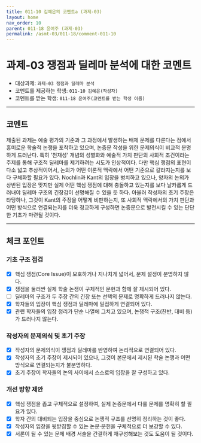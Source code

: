 ```yaml
---
title: 011-10 김예은의 코멘트a (과제-03) 
layout: home
nav_order: 10
parent: 011-18 윤여주 (과제-03)
permalink: /asmt-03/011-18/comment-011-10
---
```


# 과제-03 쟁점과 딜레마 분석에 대한 코멘트

- 대상과제: `과제-03 쟁점과 딜레마 분석`
- 코멘트를 제공하는 학생: `011-10 김예은(작성자)` 
- 코멘트를 받는 학생: `011-18 윤여주(코멘트를 받는 학생 이름)` 

---

## 코멘트

제출된 과제는 예술 평가의 기준과 그 과정에서 발생하는 배제 문제를 다룬다는 점에서 흥미로운 학술적 논쟁을 포착하고 있으며, 논증문 작성을 위한 문제의식이 비교적 분명하게 드러난다. 특히 '천재성' 개념의 성별화와 예술적 가치 판단의 사회적 조건이라는 주제를 통해 구조적 딜레마를 제기하려는 시도가 인상적이다. 다만 핵심 쟁점의 표현이 다소 넓고 추상적이어서, 논의가 어떤 이론적 맥락에서 어떤 기준으로 갈라지는지를 보다 구체화할 필요가 있다. Nochlin과 Kant의 입장을 병치하고 있으나, 양자의 논의가 상반된 입장은 맞지만 실제 어떤 핵심 쟁점에 대해 충돌하고 있는지를 보다 날카롭게 드러내야 딜레마 구조의 긴장감이 선명해질 수 있을 듯 하다. 아울러 작성자의 초기 주장은 타당하나, 그것이 Kant의 주장을 어떻게 비판하는지, 또 사회적 맥락에서의 가치 판단과 어떤 방식으로 연결되는지를 더욱 정교하게 구성하면 논증문으로 발전시킬 수 있는 단단한 기초가 마련될 것이다.

---

## 체크 포인트

### **기초 구조 점검**
- [x] 핵심 쟁점(Core Issue)이 모호하거나 지나치게 넓어서, 문제 설정이 분명하지 않다.
- [x] 쟁점을 둘러싼 실제 학술 논쟁이 구체적인 문헌과 함께 잘 제시되어 있다.
- [ ] 딜레마의 구조가 두 주장 간의 긴장 또는 선택의 문제로 명확하게 드러나지 않는다.
- [x] 학자들의 입장이 핵심 쟁점과 딜레마에 밀접하게 연결되어 있다.
- [x] 관련 학자들의 입장 정리가 단순 나열에 그치고 있으며, 논쟁적 구조(찬반, 대비 등)가 드러나지 않는다.

### **작성자의 문제의식 및 초기 주장**
- [x] 작성자의 문제의식이 쟁점과 딜레마를 반영하여 논리적으로 연결되어 있다.
- [x] 작성자의 초기 주장이 제시되어 있으나, 그것이 본문에서 제시된 학술 논쟁과 어떤 방식으로 연결되는지가 불분명하다.
- [x] 초기 주장이 학자들의 논의 사이에서 스스로의 입장을 잘 구성하고 있다.

### **개선 방향 제안**
- [x] 핵심 쟁점을 좁고 구체적으로 설정하여, 실제 논증문에서 다룰 문제를 명확히 할 필요가 있다.
- [x] 학자 간의 대비되는 입장을 중심으로 논쟁적 구조를 선명히 정리하는 것이 좋다.
- [x] 작성자의 입장을 뒷받침할 수 있는 논문·문헌을 구체적으로 더 보강할 수 있다.
- [x] 서론이 될 수 있는 문제 배경 서술을 간결하게 재구성해보는 것도 도움이 될 것이다.
